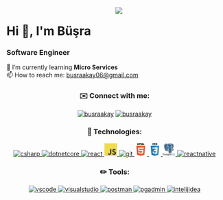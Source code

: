 <img src="https://miro.medium.com/max/700/0*K2WLMTExLyida7OR.gif" width="250" align="right" />

# Hi 👋, I'm Büşra  
### Software Engineer

🌱 I’m currently learning **Micro Services**  
📫 How to reach me: busraakay06@gmail.com




<h3 align="center">✉️ Connect with me:</h3>
<p align="center">
<a href="https://www.linkedin.com/in/busraakay/" target="blank"><img align="center" src="https://img.shields.io/badge/busraakay-0077B5?style=for-the-badge&logo=linkedin&logoColor=white" alt="busraakay"  /></a>
<a href="https://www.hackerrank.com/busraakay6" target="blank"><img align="center" src="https://img.shields.io/badge/-Hackerrank-2EC866?style=for-the-badge&logo=HackerRank&logoColor=white" alt="busraakay"  /></a>
</p>
<h3 align="center">📌 Technologies:</h3>
<p align="center">
  <a href="https://learn.microsoft.com/en-us/dotnet/csharp/" target="_blank"> <img src="https://upload.wikimedia.org/wikipedia/commons/b/bd/Logo_C_sharp.svg" alt="csharp" width="27" height="30"/> </a>
<a href="https://dotnet.microsoft.com/" target="_blank"> <img src="https://upload.wikimedia.org/wikipedia/commons/thumb/e/ee/.NET_Core_Logo.svg/1200px-.NET_Core_Logo.svg.png" alt="dotnetcore" width="30" height="30"/> </a>
 <a href="https://reactjs.org/" target="_blank"> <img src="https://upload.wikimedia.org/wikipedia/commons/thumb/4/47/React.svg/1200px-React.svg.png" alt="react" width="33" height="30"/> </a> 
<a href="https://developer.mozilla.org/en-US/docs/Web/JavaScript" target="_blank"> <img src="https://raw.githubusercontent.com/devicons/devicon/master/icons/javascript/javascript-original.svg" alt="javascript" width="30" height="30"/> </a> 
<a href="https://git-scm.com/" target="_blank"> <img src="https://www.vectorlogo.zone/logos/git-scm/git-scm-icon.svg" alt="git" width="30" height="30"/> </a>
<a href="https://www.w3.org/html/" target="_blank"> <img src="https://raw.githubusercontent.com/devicons/devicon/master/icons/html5/html5-original-wordmark.svg" alt="html5" width="30" height="30"/> </a> 
  <a href="https://www.w3schools.com/css/" target="_blank"> <img src="https://raw.githubusercontent.com/devicons/devicon/master/icons/css3/css3-original-wordmark.svg" alt="css3" width="28" height="30"/> </a> 
<a href="https://www.postgresql.org" target="_blank"> <img src="https://raw.githubusercontent.com/devicons/devicon/master/icons/postgresql/postgresql-original-wordmark.svg" alt="postgresql" width="30" height="30"/> </a>
<a href="https://reactnative.dev/" target="_blank"> <img src="https://erdincuzun.com/wp-content/uploads/2019/04/react-native-logo.png" alt="reactnative" width="30" height="30"/> </a>

</br>
<h3 align="center">✏️ Tools:</h3>
<p align="center">
<a href="https://code.visualstudio.com/" target="_blank"> <img src="https://upload.wikimedia.org/wikipedia/commons/thumb/9/9a/Visual_Studio_Code_1.35_icon.svg/1024px-Visual_Studio_Code_1.35_icon.svg.png" alt="vscode" width="30" height="30"/> </a>
<a href="https://visualstudio.microsoft.com/tr/" target="_blank"> <img src="https://visualstudio.microsoft.com/wp-content/uploads/2021/10/Product-Icon.svg" alt="visualstudio" width="30" height="33"/> </a> 
<a href="https://postman.com" target="_blank"> <img src="https://www.vectorlogo.zone/logos/getpostman/getpostman-icon.svg" alt="postman" width="30" height="30"/> </a> 
<a href="https://www.pgadmin.org/" target="_blank"> <img src="https://upload.wikimedia.org/wikipedia/commons/2/29/Postgresql_elephant.svg" alt="pgadmin" width="30" height="30"/> </a>
<a href="https://www.jetbrains.com/idea/" target="_blank"> <img src="https://upload.wikimedia.org/wikipedia/commons/thumb/9/9c/IntelliJ_IDEA_Icon.svg/1024px-IntelliJ_IDEA_Icon.svg.png" alt="intelijidea" width="30" height="30"/> </a> 
</p>


 

